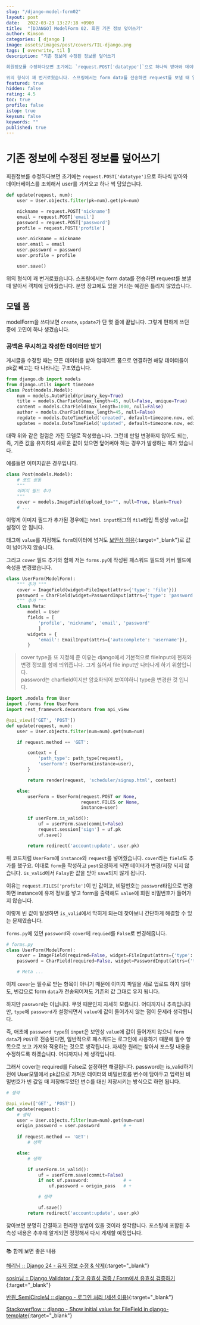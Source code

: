 ```yaml
---
slug: "/django-model-form02"
layout: post
date:   2022-03-23 13:27:18 +0900
title:  "[DJANGO] ModelForm 02. 회원 기존 정보 덮어쓰기"
author: Kimson
categories: [ django ]
image: assets/images/post/covers/TIL-django.png
tags: [ overwrite, til ]
description: "기존 정보에 수정된 정보를 덮어쓰기

회원정보를 수정하다보면 초기에는 `request.POST['datatype']`으로 하나씩 받아와 데이터베이스를 조회해서 user를 가져오고 하나 씩 담았습니다.

위의 형식이 꽤 번거로웠습니다. 스프링에서는 form data를 전송하면 request를 보낼 때 알아서 객체에 담아줬습니다. 분명 장고에도 있을 거라는 예감은 틀리지 않았습니다."
featured: true
hidden: false
rating: 4.5
toc: true
profile: false
istop: true
keysum: false
keywords: ""
published: true
---
```


# 기존 정보에 수정된 정보를 덮어쓰기

회원정보를 수정하다보면 초기에는 `request.POST['datatype']`으로 하나씩 받아와 데이터베이스를 조회해서 user를 가져오고 하나 씩 담았습니다.

```python
def update(request, num):
    user = User.objects.filter(pk=num).get(pk=num)

    nickname = request.POST['nickname']
    email = request.POST['email']
    password = request.POST['password']
    profile = request.POST['profile']

    user.nickname = nickname
    user.email = email
    user.password = password
    user.profile = profile

    user.save()
```

위의 형식이 꽤 번거로웠습니다. 스프링에서는 form data를 전송하면 request를 보낼 때 알아서 객체에 담아줬습니다. 분명 장고에도 있을 거라는 예감은 틀리지 않았습니다.

## 모델 폼

modelForm을 쓰다보면 `create`, `update`가 단 몇 줄에 끝납니다. 그렇게 편하게 쓰던 중에 고민이 하나 생겼습니다.

### 공백은 무시하고 작성한 데이터만 받기

게시글을 수정할 때는 모든 데이터를 받아 업데이트 폼으로 연결하면 해당 데이터들이 pk값 빼고는 다 나타나는 구조였습니다.

```python
from django.db import models
from django.utils import timezone
class Post(models.Model):
    num = models.AutoField(primary_key=True)
    title = models.CharField(max_length=45, null=False, unique=True)
    content = models.CharField(max_length=1000, null=False)
    author = models.CharField(max_length=45, null=False)
    regdate = models.DateTimeField('created', default=timezone.now, editable=False, null=False, blank=False)
    updates = models.DateTimeField('updated', default=timezone.now, editable=False, null=False, blank=False)
```

대략 위와 같은 컬럼은 가진 모델로 작성했습니다. 그런데 만일 변경하지 않아도 되는, 즉, 기존 값을 유지하되 새로운 값이 있으면 덮어써야 하는 경우가 발생하는 때가 있습니다.

예를들면 이미지같은 경우입니다.

```python
class Post(models.Model):
    # 코드 상동
    """
    이미지 필드 추가
    """
    cover = models.ImageField(upload_to="", null=True, blank=True)
    # ...
```

이렇게 이미지 필드가 추가된 경우에는 `html input`태그의 `file`타입 특성상 `value`값 설정이 안 됩니다.

태그에 `value`를 지정해도 `form`데이터에 넘겨도 [보안상 이유](https://jkorpela.fi/forms/file.html#value){:target="_blank"}로 값이 넘어가지 않습니다.

그리고 `cover` 필드 추가와 함께 저는 `forms.py`에 작성된 패스워드 필드와 커버 필드에 속성을 변경했습니다.

```python
class UserForm(ModelForm):
    """ 추가 """
    cover = ImageField(widget=FileInput(attrs={'type': 'file'}))
    password = CharField(widget=PasswordInput(attrs={'type': 'password', 'autocomplete': 'current-password'}))
    """ 추가 """
    class Meta:
        model = User
        fields = [
            'profile', 'nickname', 'email', 'password'
            ]
        widgets = {
            'email': EmailInput(attrs={'autocomplete': 'username'}),
        }
```

> cover type을 또 지정해 준 이유는 django에서 기본적으로 fileInput에 현재와 변경 정보를 함께 띄워줍니다. 그게 싫어서 file input만 나타나게 하기 위함입니다.  
> password는 charfield이지만 암호화되어 보여야하니 type을 변경한 것 입니다.

```python
import .models from User
import .forms from UserForm
import rest_framework.decorators from api_view

@api_view(['GET', 'POST'])
def update(request, num):
    user = User.objects.filter(num=num).get(num=num)

    if request.method == 'GET':

        context = {
            'path_type': path_type(request),
            'userForm': UserForm(instance=user),
        }

        return render(request, 'scheduler/signup.html', context)

    else:
        userForm = UserForm(request.POST or None,
                            request.FILES or None,
                            instance=user)

        if userForm.is_valid():
            uf = userForm.save(commit=False)
            request.session['sign'] = uf.pk
            uf.save()

        return redirect('account:update', user.pk)
```

위 코드처럼 `UserForm`에 `instance`와 `request`를 넣어줬습니다. `cover`라는 `field`도 추가를 했구요. 이대로 `form`을 작성하고 `post`요청하게 되면 데이터가 변경/저장 되지 않습니다. `is_valid`에서 `Falsy`한 값을 받아 `save`되지 않게 됩니다.

이유는 `request.FILES['profile']`이 빈 값이고, 비밀번호는 `password`타입으로 변경하면 instance에 유저 정보를 넣고 form을 출력해도 `value`에 회원 비밀번호가 들어가지 않습니다.

이렇게 빈 값이 발생하면 `is_valid`에서 막히게 되는데 찾아보니 간단하게 해결할 수 있는 문제였습니다.

`forms.py`에 있던 `password`와 `cover`에 `requied`를 `False`로 변경해줍니다.

```python
# forms.py
class UserForm(ModelForm):
    cover = ImageField(required=False, widget=FileInput(attrs={'type': 'file'}))
    password = CharField(required=False, widget=PasswordInput(attrs={'type': 'password', 'autocomplete': 'current-password'}))

    # Meta ...
```

이제 `cover`는 필수로 받는 항목이 아니기 때문에 이미지 파일을 새로 업로드 하지 않아도, 빈값으로 form `data`가 전송되어져도 기존의 값 그대로 유지 됩니다.

하지만 `password`는 아닙니다. 무엇 때문인지 자세히 모릅니다. <span class="text-danger fw-bold">어디까지나 추측입니다만</span>, `type`에 `password`가 설정되면서 `value`에 값이 들어가지 않는 점이 문제라 생각됩니다.

즉, 애초에 `password type`의 `input`은 보안상 `value`에 값이 들어가지 않으니 `form data`가 `POST`로 전송된다면, 일반적으로 패스워드는 로그인에 사용하기 때문에 필수 항목으로 보고 가져와 적용하는 것으로 생각됩니다. 자세한 원리는 찾아서 포스팅 내용을 수정하도록 하겠습니다. 어디까지나 제 생각입니다.

그래서 cover는 required를 False로 설정하면 해결됩니다. password는 is_valid하기 전에 User모델에서 pk값으로 가져온 데이터의 비밀번호를 변수에 담아두고 입력된 비밀번호가 빈 값일 때 저장해두었던 변수를 대신 저장시키는 방식으로 하면 됩니다.

```python
# 생략

@api_view(['GET', 'POST'])
def update(request):
    # 생략
    user = User.objects.filter(num=num).get(num=num)
    origin_password = user.password         # +
    
    if request.method == 'GET':
        # 생략

    else:
        # 생략

        if userForm.is_valid():
            uf = userForm.save(commit=False)
            if not uf.password:             # +
                uf.password = origin_pass   # +

            # 생략

            uf.save()
        return redirect('account:update', user.pk)
```

찾아보면 분명히 간결하고 편리한 방법이 있을 것이라 생각합니다. 포스팅에 포함된 추측성 내용은 추후에 알게되면 정정해서 다시 게재할 예정입니다.

-----

📚 함께 보면 좋은 내용

[해리님 :: Django 24 - 유저 정보 수정 & 삭제](https://tothefullest08.github.io/django/2019/06/19/Django24_accounts4_update_delete_password/){:target="_blank"}

[sosin님 :: Django Validator / 장고 유효성 검증 / Form에서 유효성 검증하기](https://programmers-sosin.tistory.com/entry/Django-Validator-%EC%9E%A5%EA%B3%A0-%EC%9C%A0%ED%9A%A8%EC%84%B1-%EA%B2%80%EC%A6%9D-Form%EC%97%90%EC%84%9C-%EC%9C%A0%ED%9A%A8%EC%84%B1-%EA%B2%80%EC%A6%9D%ED%95%98%EA%B8%B0){:target="_blank"}

[반원_SemiCircle님 :: django - 로그인 처리 (세션 이용)](https://gosmcom.tistory.com/143){:target="_blank"}

[Stackoverflow :: django - Show initial value for FileField in django-template](https://stackoverflow.com/questions/37475302/show-initial-value-for-filefield-in-django-template){:target="_blank"}